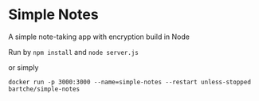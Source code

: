 # Simple Notes
A simple note-taking app with encryption build in Node

Run by
`npm install` and `node server.js`

or simply

`docker run -p 3000:3000 --name=simple-notes --restart unless-stopped bartche/simple-notes`

